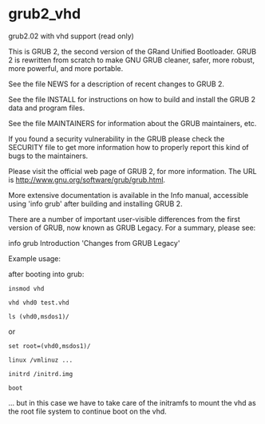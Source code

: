 # grub2_vhd
grub2.02 with vhd support (read only)


This is GRUB 2, the second version of the GRand Unified Bootloader.
GRUB 2 is rewritten from scratch to make GNU GRUB cleaner, safer, more
robust, more powerful, and more portable.

See the file NEWS for a description of recent changes to GRUB 2.

See the file INSTALL for instructions on how to build and install the
GRUB 2 data and program files.

See the file MAINTAINERS for information about the GRUB maintainers, etc.

If you found a security vulnerability in the GRUB please check the SECURITY
file to get more information how to properly report this kind of bugs to
the maintainers.

Please visit the official web page of GRUB 2, for more information.
The URL is <http://www.gnu.org/software/grub/grub.html>.

More extensive documentation is available in the Info manual,
accessible using 'info grub' after building and installing GRUB 2.

There are a number of important user-visible differences from the
first version of GRUB, now known as GRUB Legacy. For a summary, please
see:

  info grub Introduction 'Changes from GRUB Legacy'
  
  Example usage:
  
  after booting into grub:
  
  ```insmod vhd```
  
  ```vhd vhd0 test.vhd```
  
  ```ls (vhd0,msdos1)/ ```
  
or

  ```set root=(vhd0,msdos1)/ ```
  
  ```linux /vmlinuz ... ```
  
  ```initrd /initrd.img ```
  
  ```boot```
  
  ... but in this case we have to take care of the initramfs to mount the vhd as the root file system to continue boot on the vhd.
